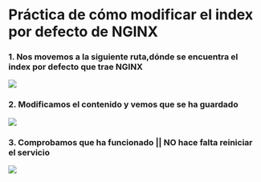 # Práctica de cómo modificar el index por defecto de NGINX

### 1. Nos movemos a la siguiente ruta,dónde se encuentra el index por defecto que trae NGINX

![](https://github.com/jesusromero92/NGINX/blob/main/Fotos/3.5.png)

### 2. Modificamos el contenido y vemos que se ha guardado

![](https://github.com/jesusromero92/NGINX/blob/main/Fotos/4.png)

### 3. Comprobamos que ha funcionado || **NO hace falta reiniciar el servicio** 

![](https://github.com/jesusromero92/NGINX/blob/main/Fotos/4.1.png)
